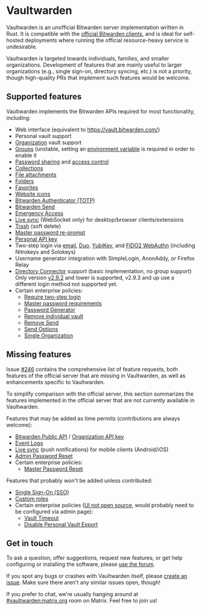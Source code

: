# Vaultwarden

Vaultwarden is an unofficial Bitwarden server implementation written in Rust. It is compatible with the [official Bitwarden clients](https://bitwarden.com/download/), and is ideal for self-hosted deployments where running the official resource-heavy service is undesirable.

Vaultwarden is targeted towards individuals, families, and smaller organizations. Development of features that are mainly useful to larger organizations (e.g., single sign-on, directory syncing, etc.) is not a priority, though high-quality PRs that implement such features would be welcome.

## Supported features

Vaultwarden implements the Bitwarden APIs required for most functionality, including:

* Web interface (equivalent to https://vault.bitwarden.com/)
* Personal vault support
* [Organization](https://bitwarden.com/help/getting-started-organizations/) vault support
* [Groups](https://bitwarden.com/help/about-groups/) (unstable, setting an [environment variable](https://github.com/dani-garcia/vaultwarden/blob/main/.env.template#L98) is required in order to enable it
* [Password sharing](https://bitwarden.com/help/sharing/) and [access control](https://bitwarden.com/help/user-types-access-control/)
* [Collections](https://bitwarden.com/help/about-collections/)
* [File attachments](https://bitwarden.com/help/attachments/)
* [Folders](https://bitwarden.com/help/folders/)
* [Favorites](https://bitwarden.com/help/favorites/)
* [Website icons](https://bitwarden.com/help/website-icons/)
* [Bitwarden Authenticator (TOTP)](https://bitwarden.com/help/authenticator-keys/)
* [Bitwarden Send](https://bitwarden.com/help/about-send/)
* [Emergency Access](https://bitwarden.com/help/emergency-access/)
* [Live sync](https://bitwarden.com/blog/live-sync/) (WebSocket only) for desktop/browser clients/extensions
* [Trash](https://bitwarden.com/help/managing-items/#vault-trash) (soft delete)
* [Master password re-prompt](https://bitwarden.com/help/managing-items/#protect-individual-items)
* [Personal API key](https://bitwarden.com/help/personal-api-key/)
* Two-step login via [email](https://bitwarden.com/help/setup-two-step-login-email/), [Duo](https://bitwarden.com/help/setup-two-step-login-duo/), [YubiKey](https://bitwarden.com/help/setup-two-step-login-yubikey/), and [FIDO2 WebAuthn](https://bitwarden.com/help/setup-two-step-login-fido/) (including Nitrokeys and Solokeys)
* Username generator integration with SimpleLogin, AnonAddy, or Firefox Relay
* [Directory Connector](https://bitwarden.com/help/directory-sync/) support (basic implementation, no group support)
  <br>Only version [v2.9.2](https://github.com/bitwarden/directory-connector/releases/tag/v2.9.2) and lower is supported, v2.9.3 and up use a different login method not supported yet.
* Certain enterprise policies:
  * [Require two-step login](https://bitwarden.com/help/policies/#require-two-step-login)
  * [Master password requirements](https://bitwarden.com/help/policies/#master-password-requirements)
  * [Password Generator](https://bitwarden.com/help/policies/#password-generator)
  * [Remove individual vault](https://bitwarden.com/help/policies/#remove-individual-vault)
  * [Remove Send](https://bitwarden.com/help/policies/#remove-send)
  * [Send Options](https://bitwarden.com/help/policies/#send-options)
  * [Single Organization](https://bitwarden.com/help/policies/#single-organization)

## Missing features

Issue [#246](https://github.com/dani-garcia/vaultwarden/issues/246) contains the comprehensive list of feature requests, both features of the official server that are missing in Vaultwarden, as well as enhancements specific to Vaultwarden.

To simplify comparison with the official server, this section summarizes the features implemented in the official server that are not currently available in Vaultwarden.

Features that may be added as time permits (contributions are always welcome):

* [Bitwarden Public API](https://bitwarden.com/help/public-api/) / [Organization API key](https://bitwarden.com/help/public-api/#authentication)
* [Event Logs](https://bitwarden.com/help/event-logs/)
* [Live sync](https://bitwarden.com/blog/live-sync/) (push notifications) for mobile clients (Android/iOS)
* [Admin Password Reset](https://bitwarden.com/help/admin-reset/)
* Certain enterprise policies:
  * [Master Password Reset](https://bitwarden.com/help/policies/#master-password-reset)

Features that probably won't be added unless contributed:

* [Single Sign-On (SSO)](https://bitwarden.com/help/about-sso/)
* [Custom roles](https://bitwarden.com/help/user-types-access-control/#custom-role)
* Certain enterprise policies ([UI not open source](https://github.com/bitwarden/clients/tree/master/bitwarden_license/bit-web/src/app/policies), would probably need to be configured via admin page):
  * [Vault Timeout](https://bitwarden.com/help/policies/#vault-timeout)
  * [Disable Personal Vault Export](https://bitwarden.com/help/policies/#disable-personal-vault-export)

## Get in touch

To ask a question, offer suggestions, request new features, or get help configuring or installing the software, please [use the forum](https://vaultwarden.discourse.group/).

If you spot any bugs or crashes with Vaultwarden itself, please [create an issue](https://github.com/dani-garcia/vaultwarden/issues/). Make sure there aren't any similar issues open, though!

If you prefer to chat, we're usually hanging around at [#vaultwarden:matrix.org](https://matrix.to/#/#vaultwarden:matrix.org) room on Matrix. Feel free to join us!